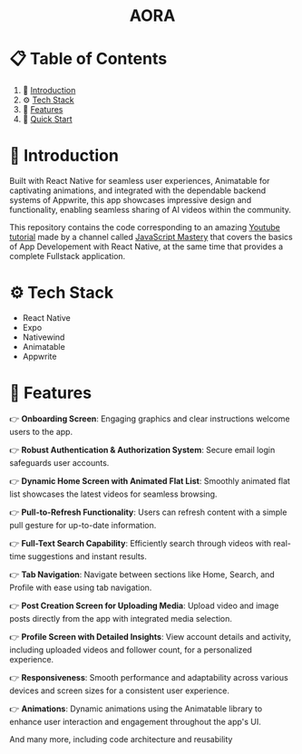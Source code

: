 <h1 align="center">AORA</h1>

# 📋 Table of Contents

1. 🤖 [Introduction](#introduction)
2. ⚙️ [Tech Stack](#tech-stack)
3. 🔋 [Features](#features)
4. 🤸 [Quick Start]()


# 🤖 Introduction
Built with React Native for seamless user experiences, Animatable for captivating animations, and integrated with the dependable backend systems of Appwrite, this app showcases impressive design and functionality, enabling seamless sharing of AI videos within the community.

This repository contains the code corresponding to an amazing [Youtube tutorial](https://www.youtube.com/watch?v=ZBCUegTZF7M&t=5s&ab_channel=JavaScriptMastery) made by a channel called [JavaScript Mastery](https://www.youtube.com/@javascriptmastery/videos) that covers the basics of App Developement with React Native, at the same time that provides a complete Fullstack application.

# ⚙️ Tech Stack
- React Native
- Expo
- Nativewind
- Animatable
- Appwrite

# 🔋 Features
👉 **Onboarding Screen**: Engaging graphics and clear instructions welcome users to the app.

👉 **Robust Authentication & Authorization System**: Secure email login safeguards user accounts.

👉 **Dynamic Home Screen with Animated Flat List**: Smoothly animated flat list showcases the latest videos for seamless browsing.

👉 **Pull-to-Refresh Functionality**: Users can refresh content with a simple pull gesture for up-to-date information.

👉 **Full-Text Search Capability**: Efficiently search through videos with real-time suggestions and instant results.

👉 **Tab Navigation**: Navigate between sections like Home, Search, and Profile with ease using tab navigation.

👉 **Post Creation Screen for Uploading Media**: Upload video and image posts directly from the app with integrated media selection.

👉 **Profile Screen with Detailed Insights**: View account details and activity, including uploaded videos and follower count, for a personalized experience.

👉 **Responsiveness**: Smooth performance and adaptability across various devices and screen sizes for a consistent user experience.

👉 **Animations**: Dynamic animations using the Animatable library to enhance user interaction and engagement throughout the app's UI.

And many more, including code architecture and reusability
